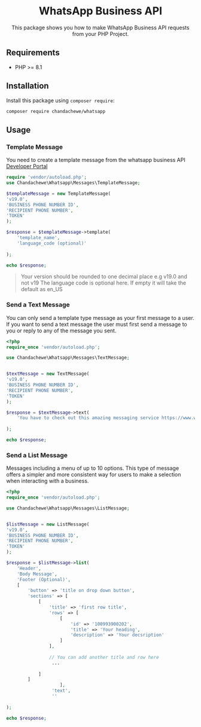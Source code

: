 <h1 align="center">WhatsApp Business API</h1>

<p align="center">
This package shows you how to make WhatsApp Business API requests from your PHP Project. 
</p>



## Requirements

- PHP >= 8.1

## Installation

Install this package using `composer require`:

```bash
composer require chandachewe/whatsapp 
```


## Usage 

### Template Message
You need to create a template message from the whatsapp business API [Developer Portal](https://developers.facebook.com/)

```php
require 'vendor/autoload.php';  
use Chandachewe\Whatsapp\Messages\TemplateMessage;

$templateMessage = new TemplateMessage(
'v19.0',
'BUSINESS PHONE NUMBER ID',
'RECIPIENT PHONE NUMBER',
'TOKEN'
);

$response = $templateMessage->template(   
    'template_name',
    'language_code (optional)'
   
);

echo $response;

```
> Your version should be rounded to one decimal place e.g v19.0 and not v19
> The language code is optional here. If empty it will take the default as en_US


### Send a Text Message 
You can only send a template type message as your first message to a user. If you want to send a text message the user must first send a message to you or reply to any of the message you sent.

```php
<?php
require_once 'vendor/autoload.php';

use Chandachewe\Whatsapp\Messages\TextMessage;


$textMessage = new TextMessage(
'v19.0',
'BUSINESS PHONE NUMBER ID',
'RECIPIENT PHONE NUMBER',
'TOKEN'
);

$response = $textMessage->text(   
    'You have to check out this amazing messaging service https://www.whatsapp.com/'
   
);

echo $response;
```


### Send a List Message 
Messages including a menu of up to 10 options. This type of message offers a simpler and more consistent way for users to make a selection when interacting with a business.

```php
<?php
require_once 'vendor/autoload.php';

use Chandachewe\Whatsapp\Messages\ListMessage;


$listMessage = new ListMessage(
'v19.0',
'BUSINESS PHONE NUMBER ID',
'RECIPIENT PHONE NUMBER',
'TOKEN'
);

$response = $listMessage->list(   
    'Header',
    'Body Message',
    'Footer (Optional)',
    [
        'button' => 'title on drop down button',
        'sections' => [
            [
                'title' => 'first row title',
                'rows' => [
                    [
                        'id' => '100993900202',
                        'title' => 'Your heading',
                        'description' => 'Your decsription'
                    ]
                ],
               
                // You can add another title and row here 
                 ...
                
            ]
        ]
                    ],
                 'text',
                 ''   
  
);

echo $response;

```







